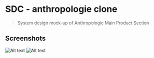 # SDC - anthropologie clone

> System design mock-up of Anthropologie Main Product Section

## Screenshots

![Alt text](https://i.imgur.com/CFcJhdT.png)
![Alt text](https://i.imgur.com/hAGcoMm.png)
